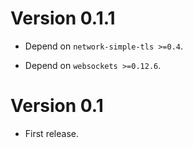 # Version 0.1.1

* Depend on `network-simple-tls >=0.4`.

* Depend on `websockets >=0.12.6`.


# Version 0.1

* First release.

